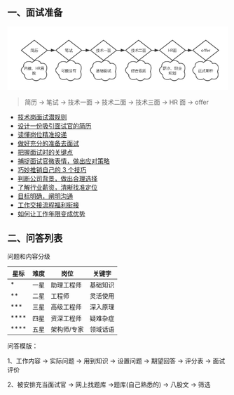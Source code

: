 ## **一、面试准备**

![面试流程](https://raw.githubusercontent.com/jiannei/images/main/images/202502211511296.png)

> 简历 -> 笔试 -> 技术一面 -> 技术二面 -> 技术三面 -> HR 面 -> offer

- [技术岗面试潜规则](./01.技术岗面试潜规则.md)
- [设计一份吸引面试官的简历](./02.设计一份吸引面试官的简历.md)
- [读懂岗位精准投递](./03.读懂岗位精准投递.md)
- [做好充分的准备去面试](./04.做好充分的准备去面试.md)
- [把握面试时的关键点](./05.把握面试时的关键点.md)
- [捕捉面试官微表情，做出应对策略](./06.捕捉面试官微表情，做出应对策略.md)
- [巧妙推销自己的 3 个技巧](./07.巧妙推销自己的3个技巧.md)
- [判断公司背景，做出合理选择](./08.判断公司背景，做出合理选择.md)
- [了解行业薪资，清晰找准定位](./09.了解行业薪资，清晰找准定位.md)
- [目标明确，阐明沟通](./10.目标明确，阐明沟通.md)
- [工作交接流程福利衔接](./11.工作交接流程福利衔接.md)
- [如何让工作年限变成优势](./12.如何让工作年限变成优势.md)

## 二、问答列表

问题和内容分级

| 星标     | 难度 | 岗位        | 关键字   |
| -------- | ---- | ----------- | -------- |
| \*       | 一星 | 助理工程师  | 基础知识 |
| \*\*     | 二星 | 工程师      | 灵活使用 |
| \*\*\*   | 三星 | 高级工程师  | 深入原理 |
| \*\*\*\* | 四星 | 资深工程师  | 疑难杂症 |
| \*\*\*\* | 五星 | 架构师/专家 | 领域话语 |

问答模版：

1、工作内容 -> 实际问题 -> 用到知识 -> 设置问题 -> 期望回答 -> 评分表 -> 面试评价

2、被安排充当面试官 -> 网上找题库 ->题库(自己熟悉的) -> 八股文 -> 筛选
